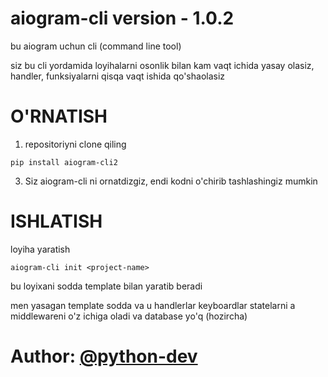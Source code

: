 # aiogram-cli version - 1.0.2

bu aiogram uchun cli (command line tool)

siz bu cli yordamida loyihalarni osonlik bilan kam vaqt ichida yasay olasiz, handler, funksiyalarni qisqa vaqt ishida qo'shaolasiz

# O'RNATISH

1. repositoriyni clone qiling
```
pip install aiogram-cli2
```

3. Siz aiogram-cli ni ornatdizgiz, endi kodni o'chirib tashlashingiz mumkin

# ISHLATISH
loyiha yaratish
```
aiogram-cli init <project-name>
```
bu loyixani sodda template bilan yaratib beradi 

men yasagan template sodda va u handlerlar keyboardlar statelarni a middlewareni o'z ichiga oladi va database yo'q (hozircha)

# Author: [@python-dev](https://t.me/python_dev323)